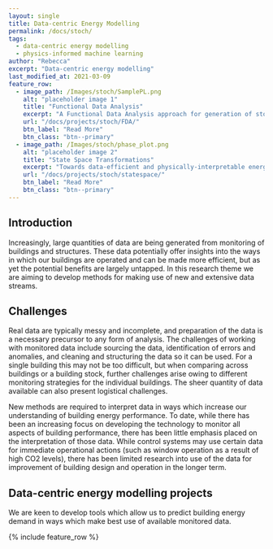 ```yaml
---
layout: single
title: Data-centric Energy Modelling
permalink: /docs/stoch/
tags:
  - data-centric energy modelling
  - physics-informed machine learning
author: "Rebecca"
excerpt: "Data-centric energy modelling"
last_modified_at: 2021-03-09
feature_row:
  - image_path: /Images/stoch/SamplePL.png
    alt: "placeholder image 1"
    title: "Functional Data Analysis"
    excerpt: "A Functional Data Analysis approach for generation of stochastic internal loads for input into building energy simulation"
    url: "/docs/projects/stoch/FDA/"
    btn_label: "Read More"
    btn_class: "btn--primary"
  - image_path: /Images/stoch/phase_plot.png
    alt: "placeholder image 2"
    title: "State Space Transformations"
    excerpt: "Towards data-efficient and physically-interpretable energy modeling via State Space Adaptation."
    url: "/docs/projects/stoch/statespace/"
    btn_label: "Read More"
    btn_class: "btn--primary"
---
```


## Introduction
Increasingly, large quantities of data are being generated from monitoring of buildings and structures.  These data potentially offer insights into the ways in which our buildings are operated and can be made more efficient, but as yet the potential benefits are largely untapped.  In this research theme we are aiming to develop methods for making use of new and extensive data streams.

## Challenges
Real data are typically messy and incomplete, and preparation of the data is a necessary precursor to any form of analysis. The challenges of working with monitored data include sourcing the data, identification of errors and anomalies, and cleaning and structuring the data so it can be used.  For a single building this may not be too difficult, but when comparing across buildings or a building stock, further challenges arise owing to different monitoring strategies for the individual buildings.  The sheer quantity of data available can also present logistical challenges.

New methods are required to interpret data in ways which increase our understanding of building energy performance. To date, while there has been an increasing focus on developing the technology to monitor all aspects of building performance, there has been little emphasis placed on the interpretation of those data.  While control systems may use certain data for immediate operational actions (such as window operation as a result of high CO2 levels), there has been limited research into use of the data for improvement of building design and operation in the longer term.    

## Data-centric energy modelling projects
We are keen to develop tools which allow us to predict building energy demand in ways which make best use of available monitored data.  

{% include feature_row %}
